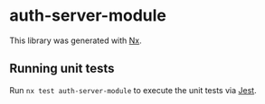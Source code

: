 # auth-server-module

This library was generated with [Nx](https://nx.dev).

## Running unit tests

Run `nx test auth-server-module` to execute the unit tests via [Jest](https://jestjs.io).
